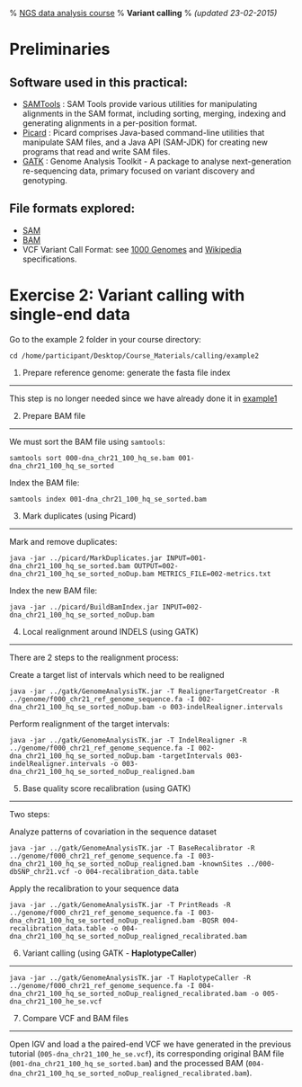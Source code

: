 % [NGS data analysis course](http://ngscourse.github.io/)
% __Variant calling__
% _(updated 23-02-2015)_

<!-- COMMON LINKS HERE -->

[SAMTools]: http://samtools.sourceforge.net/ "samtools"
[Picard]: http://picard.sourceforge.net/ "Picard"
[GATK]: http://www.broadinstitute.org/gatk/ "GATK"

Preliminaries
================================================================================

Software used in this practical:
--------------------------------

- [SAMTools] : SAM Tools provide various utilities for manipulating alignments in the SAM format, including sorting, merging, indexing and generating alignments in a per-position format.
- [Picard] : Picard comprises Java-based command-line utilities that manipulate SAM files, and a Java API (SAM-JDK) for creating new programs that read and write SAM files.
- [GATK] : Genome Analysis Toolkit - A package to analyse next-generation re-sequencing data, primary focused on variant discovery and genotyping.


File formats explored:
----------------------

- [SAM](http://samtools.sourceforge.net/SAMv1.pdf)
- [BAM](http://www.broadinstitute.org/igv/bam)
- VCF Variant Call Format: see [1000 Genomes](http://www.1000genomes.org/wiki/analysis/variant-call-format/vcf-variant-call-format-version-42) and [Wikipedia](http://en.wikipedia.org/wiki/Variant_Call_Format) specifications.



Exercise 2: Variant calling with single-end data
================================================================================

Go to the example 2 folder in your course directory: 

    cd /home/participant/Desktop/Course_Materials/calling/example2


1. Prepare reference genome: generate the fasta file index
--------------------------------------------------------------------------------

This step is no longer needed since we have already done it in [example1](http://ngs-course.github.io/Course_Materials/variant_calling/tutorial/010_example.html)

2. Prepare BAM file
--------------------------------------------------------------------------------

We must sort the BAM file using ``samtools``:

    samtools sort 000-dna_chr21_100_hq_se.bam 001-dna_chr21_100_hq_se_sorted

Index the BAM file:

    samtools index 001-dna_chr21_100_hq_se_sorted.bam


3. Mark duplicates (using Picard)
--------------------------------------------------------------------------------

Mark and remove duplicates:

    java -jar ../picard/MarkDuplicates.jar INPUT=001-dna_chr21_100_hq_se_sorted.bam OUTPUT=002-dna_chr21_100_hq_se_sorted_noDup.bam METRICS_FILE=002-metrics.txt

Index the new BAM file:

    java -jar ../picard/BuildBamIndex.jar INPUT=002-dna_chr21_100_hq_se_sorted_noDup.bam


4. Local realignment around INDELS (using GATK)
--------------------------------------------------------------------------------

There are 2 steps to the realignment process:

Create a target list of intervals which need to be realigned
  
    java -jar ../gatk/GenomeAnalysisTK.jar -T RealignerTargetCreator -R ../genome/f000_chr21_ref_genome_sequence.fa -I 002-dna_chr21_100_hq_se_sorted_noDup.bam -o 003-indelRealigner.intervals

Perform realignment of the target intervals:

    java -jar ../gatk/GenomeAnalysisTK.jar -T IndelRealigner -R ../genome/f000_chr21_ref_genome_sequence.fa -I 002-dna_chr21_100_hq_se_sorted_noDup.bam -targetIntervals 003-indelRealigner.intervals -o 003-dna_chr21_100_hq_se_sorted_noDup_realigned.bam


5. Base quality score recalibration (using GATK)
--------------------------------------------------------------------------------

Two steps:

Analyze patterns of covariation in the sequence dataset

    java -jar ../gatk/GenomeAnalysisTK.jar -T BaseRecalibrator -R ../genome/f000_chr21_ref_genome_sequence.fa -I 003-dna_chr21_100_hq_se_sorted_noDup_realigned.bam -knownSites ../000-dbSNP_chr21.vcf -o 004-recalibration_data.table

Apply the recalibration to your sequence data

    java -jar ../gatk/GenomeAnalysisTK.jar -T PrintReads -R ../genome/f000_chr21_ref_genome_sequence.fa -I 003-dna_chr21_100_hq_se_sorted_noDup_realigned.bam -BQSR 004-recalibration_data.table -o 004-dna_chr21_100_hq_se_sorted_noDup_realigned_recalibrated.bam


6. Variant calling (using GATK - **HaplotypeCaller**)
--------------------------------------------------------------------------------

    java -jar ../gatk/GenomeAnalysisTK.jar -T HaplotypeCaller -R ../genome/f000_chr21_ref_genome_sequence.fa -I 004-dna_chr21_100_hq_se_sorted_noDup_realigned_recalibrated.bam -o 005-dna_chr21_100_he_se.vcf
   
<!--
Example with UnifiedGenotyper

**SNP calling**

    java -jar ../gatk/GenomeAnalysisTK.jar -T UnifiedGenotyper -R ../genome/f000_chr21_ref_genome_sequence.fa -I 004-dna_chr21_100_hq_se_sorted_noDup_realigned_recalibrated.bam -glm SNP -o 005-dna_chr21_100_hq_se_snps.vcf

**INDEL calling**

    java -jar ../gatk/GenomeAnalysisTK.jar -T UnifiedGenotyper -R ../genome/f000_chr21_ref_genome_sequence.fa -I 004-dna_chr21_100_hq_se_sorted_noDup_realigned_recalibrated.bam -glm INDEL -o 005-dna_chr21_100_hq_se_indel.vcf
-->

7. Compare VCF and BAM files
--------------------------------------------------------------------------------

Open IGV and load a the paired-end VCF we have generated in the previous tutorial (``005-dna_chr21_100_he_se.vcf``), its corresponding original BAM file (``001-dna_chr21_100_hq_se_sorted.bam``) and the processed BAM (``004-dna_chr21_100_hq_se_sorted_noDup_realigned_recalibrated.bam``).




